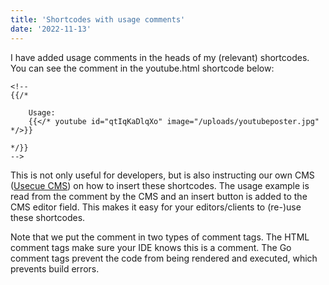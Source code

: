 ```yaml
---
title: 'Shortcodes with usage comments'
date: '2022-11-13'
---
```


I have added usage comments in the heads of my (relevant) shortcodes. You can see the comment in the youtube.html shortcode below:

```
<!-- 
{{/* 
    
    Usage: 
    {{</* youtube id="qtIqKaDlqXo" image="/uploads/youtubeposter.jpg" */>}} 
    
*/}}
-->
```

This is not only useful for developers, but is also instructing our own CMS ([Usecue CMS](https://cms.usecue.com)) on how to insert these shortcodes. The usage example is read from the comment by the CMS and an insert button is added to the CMS editor field. This makes it easy for your editors/clients to (re-)use these shortcodes. 

Note that we put the comment in two types of comment tags. The HTML comment tags make sure your IDE knows this is a comment. The Go comment tags prevent the code from being rendered and executed, which prevents build errors.